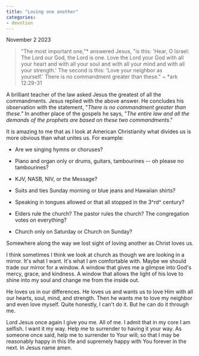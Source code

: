 ```yaml
---
title: "Loving one another"
categories:
- devotion
---
```

November 2 2023

> "The most important one,"* answered Jesus, "is this: 'Hear, O Israel: The Lord our God, the Lord is one. Love the Lord your God with all your heart and with all your soul and with all your mind and with all your strength.' The second is this: 'Love your neighbor as yourself.' There is no commandment greater than these." ~ *ark 12:29-31

A brilliant teacher of the law asked Jesus the greatest of all the commandments. Jesus replied with the above answer. He concludes his observation with the statement, "*There is no commandment greater than these."* In another place of the gospels he says, "*The entire law and all the demands of the prophets are based on these two commandments*."

It is amazing to me that as I look at American Christianity what divides us is more obvious than what unites us. For example:

- Are we singing hymns or choruses?

- Piano and organ only or drums, guitars, tambourines -- oh please no tambourines?

- KJV, NASB, NIV, or the Message?

- Suits and ties Sunday morning or blue jeans and Hawaiian shirts?

- Speaking in tongues allowed or that all stopped in the 3^rd^ century?

- Elders rule the church? The pastor rules the church? The congregation votes on everything?

- Church only on Saturday or Church on Sunday?

Somewhere along the way we lost sight of loving another as Christ loves us.

I think sometimes I think we look at church as though we are looking in a mirror. It's what I want. It's what I am comfortable with. Maybe we should trade our mirror for a window. A window that gives me a glimpse into God's  mercy, grace, and kindness. A window that allows the light of his love to shine into my soul and change me from the inside out.

He loves us in our differences. He loves us and wants us to love Him with all our hearts, soul, mind, and strength. Then he wants me to love my neighbor and even love myself. Quite honestly, I can't do it. But he can do it through me.

Lord Jesus once again I give you me. All of me. I admit that in my core I am selfish. I want it my way. Help me to surrender to having it your way. As someone once said, help me to surrender to Your will; so that I may be reasonably happy in this life and supremely happy with You forever in the next. In Jesus name amen.